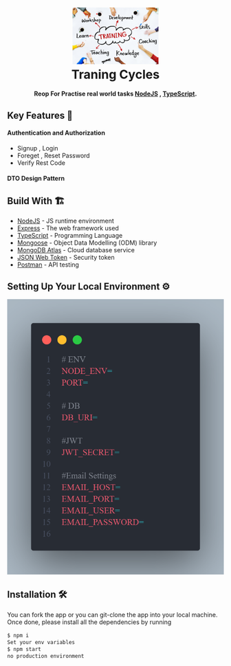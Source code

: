 <h1 align="center">
  <br>
  <img src="https://github.com/aboodmagdy1/Traning_Cycles/blob/master/pictures/training-and-development-1.jpg" alt="Traning image" width="200">
  <br>
    Traning Cycles

  <br>
</h1>

<h4 align="center">Reop For Practise real world tasks <a href="https://nodejs.org/en/" target="_blank">NodeJS</a> , <a href="https://www.typescriptlang.org/" target="_blank">TypeScript</a>.</h4>

## Key Features 📝

#### Authentication and Authorization
  - Signup , Login 
  - Foreget , Reset Password 
  - Verify Rest Code
    
#### DTO Design Pattern

## Build With 🏗️

* [NodeJS](https://nodejs.org/en/) - JS runtime environment
* [Express](http://expressjs.com/) - The web framework used
* [TypeScript](https://www.typescriptlang.org/) - Programming Language
* [Mongoose](https://mongoosejs.com/) - Object Data Modelling (ODM) library
* [MongoDB Atlas](https://www.mongodb.com/cloud/atlas) - Cloud database service
* [JSON Web Token](https://jwt.io/) - Security token
* [Postman](https://www.getpostman.com/) - API testing 





## Setting Up Your Local Environment ⚙️
![demo-env-file](https://github.com/aboodmagdy1/Traning_Cycles/blob/master/pictures/envVars.png)

## Installation 🛠️
You can fork the app or you can git-clone the app into your local machine. Once done, please install all the
dependencies by running
```
$ npm i
Set your env variables
$ npm start 
no production environment


